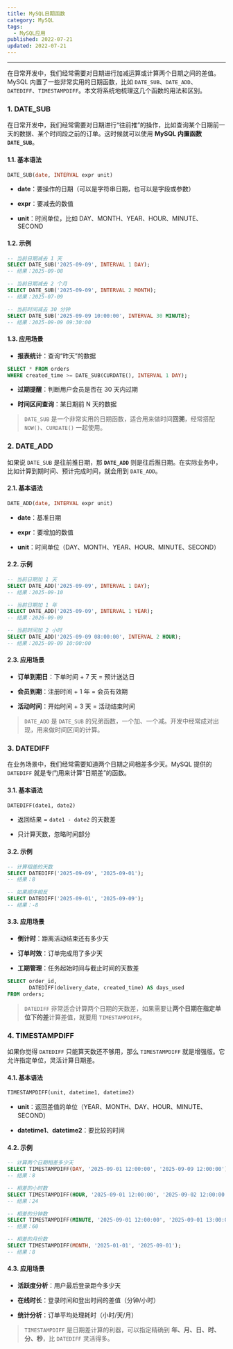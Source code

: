 ```yaml
---
title: MySQL日期函数
category: MySQL
tags:
  - MySQL应用
published: 2022-07-21
updated: 2022-07-21
---
```

---

在日常开发中，我们经常需要对日期进行加减运算或计算两个日期之间的差值。  
MySQL 内置了一些非常实用的日期函数，比如 `DATE_SUB`、`DATE_ADD`、`DATEDIFF`、`TIMESTAMPDIFF`。本文将系统地梳理这几个函数的用法和区别。

### 1. DATE_SUB

在日常开发中，我们经常需要对日期进行“往前推”的操作，比如查询某个日期前一天的数据、某个时间段之前的订单。这时候就可以使用 **MySQL 内置函数 `DATE_SUB`**。

#### 1.1. 基本语法

```sql
DATE_SUB(date, INTERVAL expr unit)
```

- **date**：要操作的日期（可以是字符串日期，也可以是字段或参数）
    
- **expr**：要减去的数值
    
- **unit**：时间单位，比如 DAY、MONTH、YEAR、HOUR、MINUTE、SECOND
    

#### 1.2. 示例

```sql
-- 当前日期减去 1 天
SELECT DATE_SUB('2025-09-09', INTERVAL 1 DAY);
-- 结果：2025-09-08

-- 当前日期减去 2 个月
SELECT DATE_SUB('2025-09-09', INTERVAL 2 MONTH);
-- 结果：2025-07-09

-- 当前时间减去 30 分钟
SELECT DATE_SUB('2025-09-09 10:00:00', INTERVAL 30 MINUTE);
-- 结果：2025-09-09 09:30:00
```

#### 1.3. 应用场景

- **报表统计**：查询“昨天”的数据
    
```sql
SELECT * FROM orders 
WHERE created_time >= DATE_SUB(CURDATE(), INTERVAL 1 DAY);
```
    
- **过期提醒**：判断用户会员是否在 30 天内过期
    
- **时间区间查询**：某日期前 N 天的数据
    

> `DATE_SUB` 是一个非常实用的日期函数，适合用来做时间**回溯**，经常搭配 `NOW()`、`CURDATE()` 一起使用。

### 2. DATE_ADD

如果说 `DATE_SUB` 是往前推日期，那 **`DATE_ADD`** 则是往后推日期。在实际业务中，比如计算到期时间、预计完成时间，就会用到 `DATE_ADD`。

#### 2.1. 基本语法

```sql
DATE_ADD(date, INTERVAL expr unit)
```

- **date**：基准日期
    
- **expr**：要增加的数值
    
- **unit**：时间单位（DAY、MONTH、YEAR、HOUR、MINUTE、SECOND）
    
#### 2.2. 示例

```sql
-- 当前日期加 1 天
SELECT DATE_ADD('2025-09-09', INTERVAL 1 DAY);
-- 结果：2025-09-10

-- 当前日期加 1 年
SELECT DATE_ADD('2025-09-09', INTERVAL 1 YEAR);
-- 结果：2026-09-09

-- 当前时间加 2 小时
SELECT DATE_ADD('2025-09-09 08:00:00', INTERVAL 2 HOUR);
-- 结果：2025-09-09 10:00:00
```

#### 2.3. 应用场景

- **订单到期日**：下单时间 + 7 天 = 预计送达日
    
- **会员到期**：注册时间 + 1 年 = 会员有效期
    
- **活动时间**：开始时间 + 3 天 = 活动结束时间
    

> `DATE_ADD` 是 `DATE_SUB` 的兄弟函数，一个加、一个减。开发中经常成对出现，用来做时间区间的计算。

### 3. DATEDIFF

在业务场景中，我们经常需要知道两个日期之间相差多少天。MySQL 提供的 `DATEDIFF` 就是专门用来计算“日期差”的函数。

#### 3.1. 基本语法

```sql
DATEDIFF(date1, date2)
```

- 返回结果 = `date1 - date2` 的天数差
    
- 只计算天数，忽略时间部分
    
#### 3.2. 示例

```sql
-- 计算相差的天数
SELECT DATEDIFF('2025-09-09', '2025-09-01');
-- 结果：8

-- 如果顺序相反
SELECT DATEDIFF('2025-09-01', '2025-09-09');
-- 结果：-8
```

#### 3.3. 应用场景

- **倒计时**：距离活动结束还有多少天
    
- **订单时效**：订单完成用了多少天
    
- **工期管理**：任务起始时间与截止时间的天数差
    

```sql
SELECT order_id, 
       DATEDIFF(delivery_date, created_time) AS days_used
FROM orders;
```

> `DATEDIFF` 非常适合计算两个日期的天数差，如果需要让**两个日期在指定单位下的差**计算差值，就要用 `TIMESTAMPDIFF`。

### 4. TIMESTAMPDIFF

如果你觉得 `DATEDIFF` 只能算天数还不够用，那么 `TIMESTAMPDIFF` 就是增强版。它允许指定单位，灵活计算日期差。
#### 4.1. 基本语法

```sql
TIMESTAMPDIFF(unit, datetime1, datetime2)
```

- **unit**：返回差值的单位（YEAR、MONTH、DAY、HOUR、MINUTE、SECOND）
    
- **datetime1**、**datetime2**：要比较的时间
    
#### 4.2. 示例

```sql
-- 计算两个日期相差多少天
SELECT TIMESTAMPDIFF(DAY, '2025-09-01 12:00:00', '2025-09-09 12:00:00');
-- 结果：8

-- 相差的小时数
SELECT TIMESTAMPDIFF(HOUR, '2025-09-01 12:00:00', '2025-09-02 12:00:00');
-- 结果：24

-- 相差的分钟数
SELECT TIMESTAMPDIFF(MINUTE, '2025-09-01 12:00:00', '2025-09-01 13:00:00');
-- 结果：60

-- 相差的月份数
SELECT TIMESTAMPDIFF(MONTH, '2025-01-01', '2025-09-01');
-- 结果：8
```

#### 4.3. 应用场景

- **活跃度分析**：用户最后登录距今多少天
    
- **在线时长**：登录时间和登出时间的差值（分钟/小时）
    
- **统计分析**：订单平均处理耗时（小时/天/月）
    

> `TIMESTAMPDIFF` 是日期差计算的利器，可以指定精确到 **年、月、日、时、分、秒**，比 `DATEDIFF` 灵活得多。
